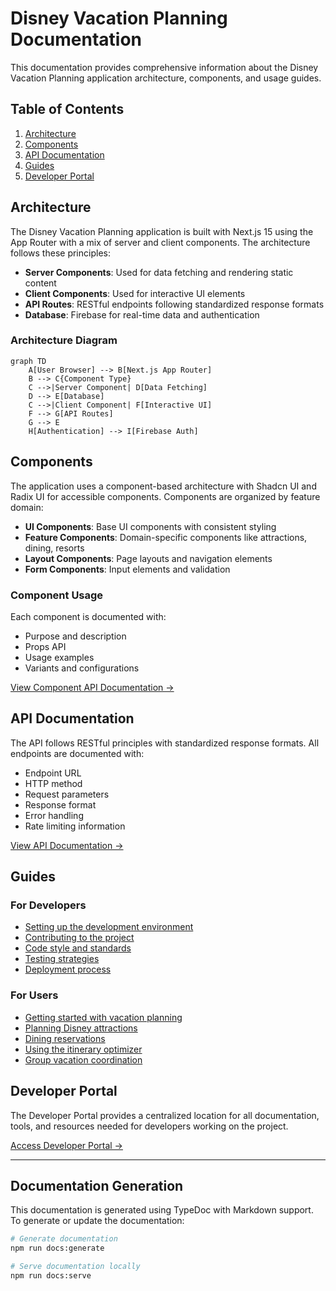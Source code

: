 # Disney Vacation Planning Documentation

This documentation provides comprehensive information about the Disney Vacation Planning application architecture, components, and usage guides.

## Table of Contents

1. [Architecture](#architecture)
2. [Components](#components)
3. [API Documentation](#api-documentation)
4. [Guides](#guides)
5. [Developer Portal](#developer-portal)

## Architecture

The Disney Vacation Planning application is built with Next.js 15 using the App Router with a mix of server and client components. The architecture follows these principles:

- **Server Components**: Used for data fetching and rendering static content
- **Client Components**: Used for interactive UI elements
- **API Routes**: RESTful endpoints following standardized response formats
- **Database**: Firebase for real-time data and authentication

### Architecture Diagram

```mermaid
graph TD
    A[User Browser] --> B[Next.js App Router]
    B --> C{Component Type}
    C -->|Server Component| D[Data Fetching]
    D --> E[Database]
    C -->|Client Component| F[Interactive UI]
    F --> G[API Routes]
    G --> E
    H[Authentication] --> I[Firebase Auth]
```

## Components

The application uses a component-based architecture with Shadcn UI and Radix UI for accessible components. Components are organized by feature domain:

- **UI Components**: Base UI components with consistent styling
- **Feature Components**: Domain-specific components like attractions, dining, resorts
- **Layout Components**: Page layouts and navigation elements
- **Form Components**: Input elements and validation

### Component Usage

Each component is documented with:
- Purpose and description
- Props API
- Usage examples
- Variants and configurations

[View Component API Documentation →](/docs/components/index.html)

## API Documentation

The API follows RESTful principles with standardized response formats. All endpoints are documented with:

- Endpoint URL
- HTTP method
- Request parameters
- Response format
- Error handling
- Rate limiting information

[View API Documentation →](/docs/api/index.html)

## Guides

### For Developers

- [Setting up the development environment](/docs/guides/developer/setup.md)
- [Contributing to the project](/docs/guides/developer/contributing.md)
- [Code style and standards](/docs/guides/developer/code-style.md)
- [Testing strategies](/docs/guides/developer/testing.md)
- [Deployment process](/docs/guides/developer/deployment.md)

### For Users

- [Getting started with vacation planning](/docs/guides/user/getting-started.md)
- [Planning Disney attractions](/docs/guides/user/attractions.md)
- [Dining reservations](/docs/guides/user/dining.md)
- [Using the itinerary optimizer](/docs/guides/user/optimizer.md)
- [Group vacation coordination](/docs/guides/user/group-planning.md)

## Developer Portal

The Developer Portal provides a centralized location for all documentation, tools, and resources needed for developers working on the project.

[Access Developer Portal →](/docs/developer-portal/index.html)

---

## Documentation Generation

This documentation is generated using TypeDoc with Markdown support. To generate or update the documentation:

```bash
# Generate documentation
npm run docs:generate

# Serve documentation locally
npm run docs:serve
```